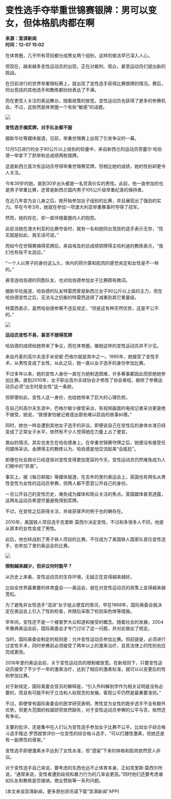 # 变性选手夺举重世锦赛银牌：男可以变女，但体格肌肉都在啊

**来源：澎湃新闻**  
**时间：12-07 15:02**

在体育圈，几乎所有项目都分成男女两个组别，这样的做法早已深入人心。

但现在，越来越多变性运动员的出现，正在对裁判、观众，甚至运动员们提出新的挑战。

在日前进行的世界举重锦标赛上，就出现了变性选手获得比赛银牌的情况。赛后，同台竞技的其他选手和教练都纷纷表达了不满。

而在更受人关注的奥运舞台，随着政策的放宽，变性运动员也获得了更多的参赛机会。不过，这依然是体育圈一个有些“敏感”的话题。

![](http://image.thepaper.cn/www/image/6/506/310.jpg)

**变性选手摘奖牌，对手队友都不服**

据新华社等媒体报道，日前，举重世锦赛上出现了引发争议的一幕。

12月5日进行的女子90公斤以上级别的较量中，来自新西兰的运动员劳蕾尔·哈伯德一举拿下了抓举和总成绩两枚银牌。

这是新西兰首次有运动员夺得举重世锦赛奖牌，但相比她的成绩，她的性别却更令人关注。

今年39岁的她，直到30岁出头都是一名货真价实的男性。此前，他一直参加的也是男子举重比赛，还曾是新西兰国内男子105公斤级举重纪录的保持者。

在近几年变为女儿身之后，她开始参加女子组别的比赛，并且展现出了强劲的实力。早在今年3月，她就在参加一项澳大利亚举重赛事时夺得了冠军。

然而，她的存在，却一直伴随着圈内人的抱怨。

此前当她在澳大利亚的比赛夺金时，就有一名和她同台竞技的选手表示无奈，“现实就是如此，我无话可说。”

而如今在世锦赛摘得奖牌后，来自埃及的总成绩铜牌得主哈利迪的教练表示，“我们也有些不太适应。”

“一个人以男子的身份这么久，体内的荷尔蒙和肌肉的感觉肯定和女性是不一样的。”

甚至连哈伯德的同胞队友，也对哈伯德参加女子比赛颇有微词。

据新华社报道，哈伯德的队友特雷西曾是新西兰女子90公斤以上级的主力，但在哈伯德变性之后，无法与之抗衡的特雷西选择了减重到其它重量级。

特雷西表示，虽然哈伯德参赛不违反规定，“但是这有种天然优势，这是不公平的。”

![](http://image.thepaper.cn/www/image/6/506/305.jpg)

**运动员变性不易，甚至不想得奖牌**

哈伯德的成绩给她带来了争议，而在体育圈，像她这样的变性运动员并不少见。

来自丹麦的高尔夫选手米安妮·巴格尔就是其中之一。1995年，她接受了变性手术，从男性变成了女性，从此之后，她一直以女子选手的身份参加比赛。

不过多年以来，她的变性人身份一直在为她制造困难，许多赛事都因此而拒绝她参加比赛。直到2010年，女子职业高尔夫球协会才修改了协会章程，删除了参赛运动员必须“出生时是女性”这一条款。

但即便如此，变性人这一身份，也给她带来了巨大的心理负担。

在自己的高尔夫生涯中，巴格尔极少接受采访，有视频画面的电视记者采访更是绝不接受。她说，“我很害怕被记者提出那些难以启齿的故事纠缠。”

同时，她也一样会遭到其他女子选手的非议。即便说自己在变性后的身体水准已经变成了正常女子水平，依然有不少人觉得她在力量上占了便宜。

类似的情况，其实也发生在哈伯德身上。在举重世锦赛夺牌之后，她便没有接受任何媒体采访。金牌得主的教练认为，哈伯德是怕交流起来“会尴尬”。

即便在社会舆论已经逐渐对变性变得更加宽容的今天，变性运动员仍然难免成为人们眼中的“异类”。

事实上，据《每日邮报》等媒体报道，在去年的里约奥运会上，英国也有两名从男性变性为女性的运动员参赛，但两人都不愿意公开自己的身份。

一旦公开自己的变性历史，难免成为媒体和观众关注的焦点。英国媒体甚至透露，这两名运动员希望尽量避免得到奖牌。

不过，在变性之后获得关注，并收获掌声的例子也的确存在。

2010年，美国铁人项目选手克里斯·莫西尔决定变性，不过和多很多人不同，他是从原本的女性变成了男性。

此后，他也转战到了男子铁人项目的比赛。不仅成为了美国铁人国家队首位变性选手，也参加了里约奥运会的比赛。

![](http://image.thepaper.cn/www/image/6/506/302.jpg)

**限制越来越少，但非议何时能平？**

从历史上来看，变性运动员的生存环境，无疑正在变得越来越好。

比如全世界最重要的体育盛会——奥运会，就在对变性运动员的政策上变得越来越宽松。

为了避免非女性选手“混进”女子组占便宜的情况，早在1968年，国际奥委会就决定在奥运会上引入了性别检查，并随后采取了检验染色体等措施。

早年间，变性还不是一个被普罗大众知道和接受的概念。随着社会的发展，2004年雅典奥运会前，国际奥委会才专门讨论了这一问题，并对此做出了规定。

当时，国际奥委会制定的规则是：允许变性运动员参加比赛。但前提是，必须进行过变性手术，同时参赛前必须接受了两年以上的激素治疗，且其法律上的性别也应完成更改。

2016年里约奥运会前，关于变性运动员的限制被放宽。在新规则下，只要变性运动员接受了不少于一年的激素治疗，达到了相应的激素标准，就可以以变更后的性别参加比赛。

对于新规定，国际奥委会官员的解释是，“引入外科解剖学作为相关证明是没有必要的，而且有可能不利于立法和人权观念的发展。客观公平仍然是最重要准则。”

不过，即便曾有国际奥委会的医学研究表明，男性变为女性的跑步选手不会有额外优势，但更大范围的权威研究依然缺失，对于变性运动员参赛的公平与否，依然还有争论。

主要的批评，还是集中在人们认为变性选手参加女子比赛不公平。比如女子综合格斗选手隆达·罗西就曾评价一位变性的综合格斗选手，“可以打雌性激素，但她还是有一副男性的骨架。”

变性选手即便激素水平达到了女性水准，但“遗留”下来的体格和肌肉依然受人非议。

对于变性选手自己来说，要考虑的东西也远不止体育本身。正如克里斯·莫西尔所说，“通常来说，变性者遭到歧视和暴力行为的几率会更高。”同时他们还要考虑诸如队友和教练是否接纳，商业赞助等一系列问题。

(本文来自澎湃新闻，更多原创资讯请下载“澎湃新闻”APP)